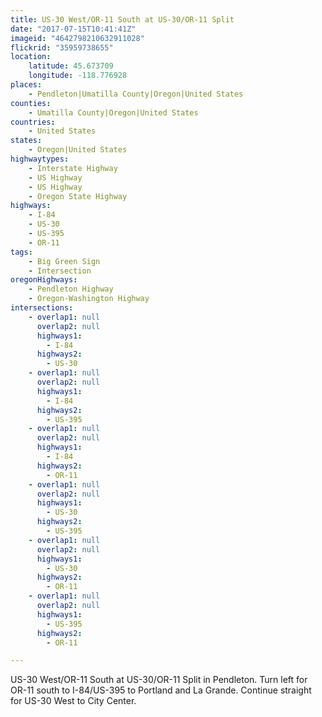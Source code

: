 ```yaml
---
title: US-30 West/OR-11 South at US-30/OR-11 Split
date: "2017-07-15T10:41:41Z"
imageid: "4642798210632911028"
flickrid: "35959738655"
location:
    latitude: 45.673709
    longitude: -118.776928
places:
    - Pendleton|Umatilla County|Oregon|United States
counties:
    - Umatilla County|Oregon|United States
countries:
    - United States
states:
    - Oregon|United States
highwaytypes:
    - Interstate Highway
    - US Highway
    - US Highway
    - Oregon State Highway
highways:
    - I-84
    - US-30
    - US-395
    - OR-11
tags:
    - Big Green Sign
    - Intersection
oregonHighways:
    - Pendleton Highway
    - Oregon-Washington Highway
intersections:
    - overlap1: null
      overlap2: null
      highways1:
        - I-84
      highways2:
        - US-30
    - overlap1: null
      overlap2: null
      highways1:
        - I-84
      highways2:
        - US-395
    - overlap1: null
      overlap2: null
      highways1:
        - I-84
      highways2:
        - OR-11
    - overlap1: null
      overlap2: null
      highways1:
        - US-30
      highways2:
        - US-395
    - overlap1: null
      overlap2: null
      highways1:
        - US-30
      highways2:
        - OR-11
    - overlap1: null
      overlap2: null
      highways1:
        - US-395
      highways2:
        - OR-11

---
```

US-30 West/OR-11 South at US-30/OR-11 Split in Pendleton.  Turn left for OR-11 south to I-84/US-395 to Portland and La Grande.  Continue straight for US-30 West to City Center.